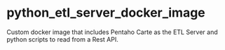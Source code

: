 # python_etl_server_docker_image
Custom docker image that includes Pentaho Carte as the ETL Server and python scripts to read from a Rest API.